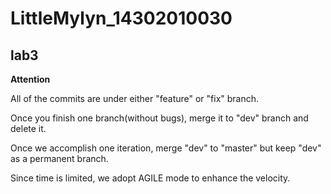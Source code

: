 # LittleMylyn_14302010030

## lab3

**Attention**

All of the commits are under either "feature" or "fix" branch.

Once you finish one branch(without bugs), merge it to "dev" branch and delete it.

Once we accomplish one iteration, merge "dev" to "master" but keep "dev" as a permanent branch.

Since time is limited, we adopt AGILE mode to enhance the velocity.


